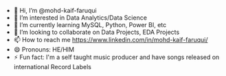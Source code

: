 - 👋 Hi, I’m @mohd-kaif-faruqui
- 👀 I’m interested in Data Analytics/Data Science
- 🌱 I’m currently learning MySQL, Python, Power BI, etc
- 💞️ I’m looking to collaborate on Data Projects, EDA Projects
- 📫 How to reach me https://www.linkedin.com/in/mohd-kaif-faruqui/
- 😄 Pronouns: HE/HIM
- ⚡ Fun fact: I'm a self taught music producer and have songs released on international Record Labels

<!---
mohd-kaif-faruqui/mohd-kaif-faruqui is a ✨ special ✨ repository because its `README.md` (this file) appears on your GitHub profile.
You can click the Preview link to take a look at your changes.
--->
